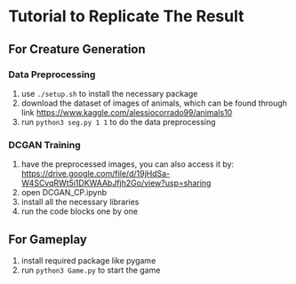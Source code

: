 # Tutorial to Replicate The Result

## For Creature Generation

### Data Preprocessing
1. use `./setup.sh` to install the necessary package
2. download the dataset of images of animals, which can be found through link https://www.kaggle.com/alessiocorrado99/animals10
3. run `python3 seg.py 1 1` to do the data preprocessing

### DCGAN Training
1. have the preprocessed images, you can also access it by: https://drive.google.com/file/d/19jHdSa-W4SCvqRWt5i1DKWAAbJfjh2Go/view?usp=sharing
2. open DCGAN_CP.ipynb
3. install all the necessary libraries
4. run the code blocks one by one

## For Gameplay
1. install required package like pygame
2. run `python3 Game.py` to start the game

